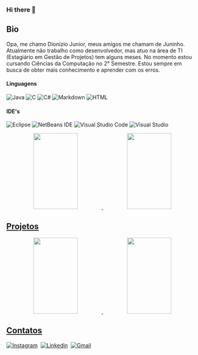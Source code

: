 ### Hi there 👋

## Bio

Opa, me chamo Dionízio Junior, meus amigos me chamam de Juninho. Atualmente não trabalho como desenvolvedor, mas atuo na área de TI (Estagiário em Gestão de Projetos) tem alguns meses. No momento estou cursando Ciências da Computação no 2° Semestre. Estou sempre em busca de obter mais conhecimento e aprender com os erros.

#### Linguagens

![Java](https://img.shields.io/badge/java-%23ED8B00.svg?style=for-the-badge&logo=java&logoColor=white)
![C](https://img.shields.io/badge/C-00599C?style=for-the-badge&logo=c&logoColor=white)
![C#](https://img.shields.io/badge/C%23-239120?style=for-the-badge&logo=c-sharp&logoColor=white)
![Markdown](https://img.shields.io/badge/Markdown-000000?style=for-the-badge&logo=markdown&logoColor=white)
![HTML](https://img.shields.io/badge/HTML5-E34F26?style=for-the-badge&logo=html5&logoColor=white)

#### IDE's

![Eclipse](https://img.shields.io/badge/Eclipse-FE7A16.svg?style=for-the-badge&logo=Eclipse&logoColor=white)
![NetBeans IDE](https://img.shields.io/badge/NetBeansIDE-1B6AC6.svg?style=for-the-badge&logo=apache-netbeans-ide&logoColor=white)
![Visual Studio Code](https://img.shields.io/badge/Visual%20Studio%20Code-0078d7.svg?style=for-the-badge&logo=visual-studio-code&logoColor=white)
![Visual Studio](https://img.shields.io/badge/Visual%20Studio-5C2D91.svg?style=for-the-badge&logo=visual-studio&logoColor=white)

<div align="center">
	<a href="https://github.com/Juninho000">
		<img height="200em" width="48%" src="https://github-readme-stats.vercel.app/api?username=Juninho000&show_icons=true&theme=tokyonight&include_all_commits=true&count_private=true"/>
		<img height="200em" width="48%" src="https://github-readme-stats.vercel.app/api/top-langs/?username=Juninho000&layout=compact&theme=tokyonight")
	</a>
</div>
  
## Projetos

<div align="center">
	<a href="[https://github.com/Juninho000](https://github.com/Juninho000/Juninho000.github.io)">
		<img height="200em" width="48%" src="https://github-readme-stats.vercel.app/api/pin/?username=Juninho000&repo=juninho.github.io&theme=tokyonight&include_all_commits=true&count_private=true"/>
		<img height="200em" width="48%" src="https://github-readme-stats.vercel.app/api/pin/?username=Juninho000&repo=Statistical-Calculator&theme=tokyonight")
	</a>
</div>

## Contatos

[![Instagram](https://img.shields.io/badge/-Instagram-E4405F?style=for-the-badge&logo=instagram&logoColor=white)](https://www.instagram.com/juninho.jpg/)&nbsp;
[![Linkedin](https://img.shields.io/badge/-Linkedin-blue?style=for-the-badge&logo=linkedin&logoColor=white)](https://www.linkedin.com/in/dionizio-junior-7b5200241/)&nbsp;
[![Gmail](https://img.shields.io/badge/Gmail-ff0000?style=for-the-badge&logo=gmail&logoColor=white)](mailto::juninhooliveira192@gmail.com)&nbsp;
